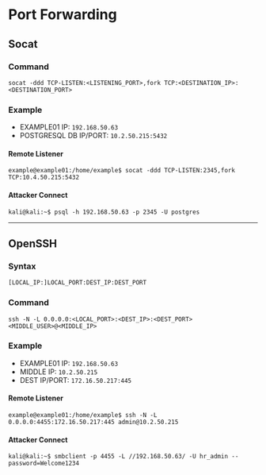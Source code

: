# Port Forwarding
## Socat
### Command
```
socat -ddd TCP-LISTEN:<LISTENING_PORT>,fork TCP:<DESTINATION_IP>:<DESTINATION_PORT>
```
### Example
- EXAMPLE01 IP: `192.168.50.63`
- POSTGRESQL DB IP/PORT: `10.2.50.215:5432`
#### Remote Listener
```
example@example01:/home/example$ socat -ddd TCP-LISTEN:2345,fork TCP:10.4.50.215:5432
```
#### Attacker Connect
```
kali@kali:~$ psql -h 192.168.50.63 -p 2345 -U postgres
```
___

## OpenSSH
### Syntax
```
[LOCAL_IP:]LOCAL_PORT:DEST_IP:DEST_PORT
```
### Command
```
ssh -N -L 0.0.0.0:<LOCAL_PORT>:<DEST_IP>:<DEST_PORT> <MIDDLE_USER>@<MIDDLE_IP>
```
### Example
- EXAMPLE01 IP: `192.168.50.63`
- MIDDLE IP: `10.2.50.215`
- DEST IP/PORT: `172.16.50.217:445`
#### Remote Listener
```
example@example01:/home/example$ ssh -N -L 0.0.0.0:4455:172.16.50.217:445 admin@10.2.50.215
```
#### Attacker Connect
```
kali@kali:~$ smbclient -p 4455 -L //192.168.50.63/ -U hr_admin --password=Welcome1234
```

